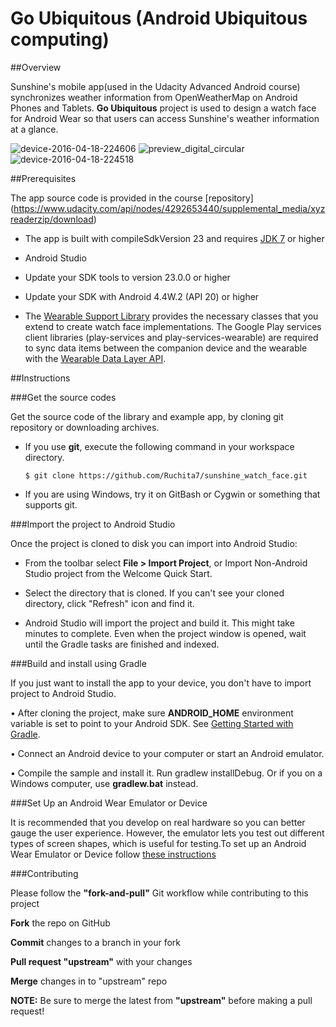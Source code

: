 # Go Ubiquitous (Android Ubiquitous computing)

##Overview

Sunshine's mobile app(used in the Udacity Advanced Android course) synchronizes weather information from OpenWeatherMap on Android Phones and Tablets. **Go Ubiquitous** project is used to design a watch face for Android Wear so that users can access Sunshine's weather information at a glance.
 
![device-2016-04-18-224606](https://cloud.githubusercontent.com/assets/15085932/14612956/8415aee0-05b7-11e6-80fc-9fbb3318dc9c.png)
![preview_digital_circular](https://cloud.githubusercontent.com/assets/15085932/14612954/84137648-05b7-11e6-8e7a-51cad4a84ea2.png)
![device-2016-04-18-224518](https://cloud.githubusercontent.com/assets/15085932/14612955/84147f3e-05b7-11e6-8fe4-c5d0e4a1d33b.png)

##Prerequisites

 The app source code is provided in the course [repository] (https://www.udacity.com/api/nodes/4292653440/supplemental_media/xyzreaderzip/download)
 
* The app is built with compileSdkVersion 23 and requires [JDK 7](http://oracle.com/technetwork/java/javase/downloads/index.html) or higher

* Android Studio

* Update your SDK tools to version 23.0.0 or higher 

* Update your SDK with Android 4.4W.2 (API 20) or higher 

* The [Wearable Support Library](http://developer.android.com/intl/es/reference/android/support/wearable/watchface/package-summary.html) provides the necessary classes that you extend to create watch face implementations. The Google Play services client libraries (play-services and play-services-wearable) are required to sync data items between the companion device and the wearable with the [Wearable Data Layer API](http://developer.android.com/intl/es/training/wearables/data-layer/index.html).

##Instructions

###Get the source codes

Get the source code of the library and example app, by cloning git repository or downloading archives.

 * If you use **git**, execute the following command in your workspace directory.
 
    `$ git clone https://github.com/Ruchita7/sunshine_watch_face.git`
    
* If you are using Windows, try it on GitBash or Cygwin or something that supports git.
 
###Import the project to Android Studio
 
Once the project is cloned to disk you can import into Android Studio:

 * From the toolbar select **File > Import Project**, or Import Non-Android Studio project from the Welcome Quick Start.

 *  Select the directory that is cloned. If you can't see your cloned directory, click "Refresh" icon and find it.

 *  Android Studio will import the project and build it. This might take minutes to complete. Even when the project window is opened, wait until the Gradle tasks are finished and indexed.
 
###Build and install using Gradle

If you just want to install the app to your device, you don't have to import project to Android Studio.

 •  After cloning the project, make sure **ANDROID_HOME** environment variable is set to point to your Android SDK. See [Getting Started with Gradle](https://guides.codepath.com/android/Getting-Started-with-Gradle).

 •  Connect an Android device to your computer or start an Android emulator.

 •  Compile the sample and install it. Run gradlew installDebug. Or if you on a Windows computer, use **gradlew.bat** instead.
 
###Set Up an Android Wear Emulator or Device

It is recommended that you develop on real hardware so you can better gauge the user experience. However, the emulator lets you test out different types of screen shapes, which is useful for testing.To set up an Android Wear Emulator or Device follow [these instructions](http://developer.android.com/intl/es/training/wearables/apps/creating.html#SetupEmulator)


###Contributing

Please follow the **"fork-and-pull"** Git workflow while contributing to this project

 **Fork** the repo on GitHub

 **Commit** changes to a branch in your fork

 **Pull request "upstream"** with your changes

 **Merge** changes in to "upstream" repo

**NOTE:** Be sure to merge the latest from **"upstream"** before making a pull request!
 

